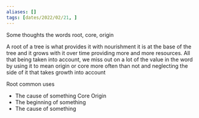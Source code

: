 ```yaml
---
aliases: []
tags: [dates/2022/02/21, ]
---
```

Some thoughts the words root, core, origin

A root of a tree is what provides it with nourishment it is at the base of the tree and it grows with it over time providing more and more resources. All that being taken into account, we miss out on a lot of the value in the word by using it to mean origin or core more often than not and neglecting the side of it that takes growth into account

Root common uses
- The cause of something
Core 
Origin
- The beginning of something
- The cause of something